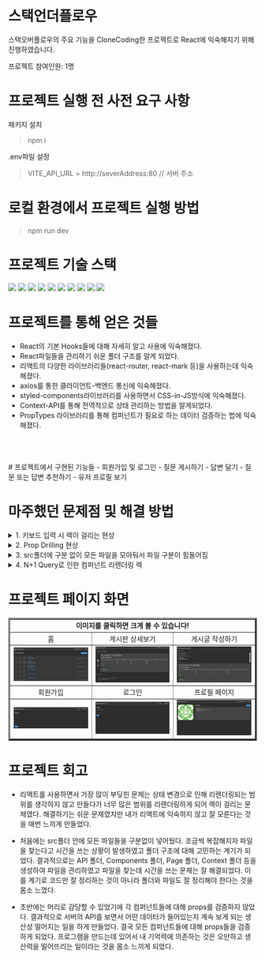 # 스택언더플로우

스택오버플로우의 주요 기능을 CloneCoding한 프로젝트로 React에 익숙해지기 위해 진행하였습니다.

프로젝트 참여인원: 1명

# 프로젝트 실행 전 사전 요구 사항
패키지 설치
> npm i

.env파일 설정
> VITE_API_URL = http://severAddress:80 // 서버 주소
# 로컬 환경에서 프로젝트 실행 방법
> npm run dev

# 프로젝트 기술 스택
<div dir="auto">
<img src="https://img.shields.io/badge/Vite-646CFF?style=for-the-badge&logo=Vite&logoColor=white">
<img src="https://img.shields.io/badge/Node.js-339933?style=for-the-badge&logo=Node.js&logoColor=white">
<img src="https://img.shields.io/badge/React-61DAFB?style=for-the-badge&logo=React&logoColor=white">
<img src="https://img.shields.io/badge/HTML5-E34F26?style=for-the-badge&logo=HTML5&logoColor=white">
<img src="https://img.shields.io/badge/CSS3-1572B6?style=for-the-badge&logo=CSS3&logoColor=white">
<img src="https://img.shields.io/badge/JavaScript-F7DF1E?style=for-the-badge&logo=JavaScript&logoColor=white">
<img src="https://img.shields.io/badge/Axios-5A29E4?style=for-the-badge&logo=Axios&logoColor=white">
<img src="https://img.shields.io/badge/styled--components-DB7093?style=for-the-badge&logo=styled-components&logoColor=white">
<img src="https://img.shields.io/badge/react--markdown-000000?style=for-the-badge&logo=react&logoColor=white">
<img src="https://img.shields.io/badge/prop--types-4285F4?style=for-the-badge&logo=react&logoColor=white">


</div>

# 프로젝트를 통해 얻은 것들
- React의 기본 Hooks들에 대해 자세히 알고 사용에 익숙해졌다.
- React파일들을 관리하기 쉬운 폴더 구조를 알게 되었다.
- 리액트의 다양한 라이브러리들(react-router, react-mark 등)을 사용하는데 익숙해졌다.
- axios를 통한 클라이언트-백엔드 통신에 익숙해졌다.
- styled-components라이브러리를 사용하면서 CSS-in-JS방식에 익숙해졌다.
- Context-API를 통해 전역적으로 상태 관리하는 방법을 알게되었다.
- PropTypes 라이브러리를 통해 컴퍼넌트가 필요로 하는 데이터 검증하는 법에 익숙해졌다.
<br>
<br>
<br>
# 프로젝트에서 구현된 기능들
- 회원가입 및 로그인
- 질문 게시하기
- 답변 달기
- 질문 또는 답변 추천하기
- 유저 프로필 보기

# 마주했던 문제점 및 해결 방법
<details>
  <summary>1. 키보드 입력 시 렉이 걸리는 현상</summary>

알게된 것:
- 리액트 컴퍼넌트 내에서 상태변경에 따라 리렌더링이 되는 작동 방식에 대해 이해하게 됨.

해결 방법:  
- 기존 컴퍼넌트로부터 키보드 입력을 받는 부분을 새로운 컴퍼넌트로 분리
- 새로운 컴퍼넌트로 분리하는 것이 어려울 경우 React.memo를 이용한 리렌더링 방지

</details>

<details>
  <summary>2. Prop Drilling 현상</summary>

알게된 것:
- 리액트에서는 전역적으로 상태관리를 하는 것을 도와주는 Context API가 존재함.
- Redux와 같은 상태 관리 라이브러리에 대해 알게 됨.

해결 방법:  
- 많은 자식들 간에 공유되는 상태의 경우 Context-API를 통해 관리하여 Prop Drilling 현상을 방지

</details>

<details>
  <summary>3. src폴더에 구분 없이 모든 파일을 모아둬서 파일 구분이 힘들어짐</summary>

알게된 것:
- 가능한 각 파일들을 목적에 따라 구분해서 폴더에 적재하는 것이 유지보수와 가독성 측에서 도움이 됨.
- 좋은 폴더 구조를 가지는 것의 중요성을 알게됨.

해결 방법:  
- src폴더 내에 파일들을 구분할 수 있는 폴더를 만듦
- api폴더의 경우 서버와 통신하는 로직들이 담겨 있음
- components의 경우 리액트 컴퍼넌트들을 모아둠
- components내에도 containers폴더와 presentaions폴더가 존재
- containers폴더는 상태 관리를 하는 컴퍼넌트를 presentations은 표현 하는 컴퍼넌트를 모아둠.
- pages 폴더에는 각 페이지 컴퍼넌트를 모아둠.

</details>

<details>
  <summary>4. N+1 Query로 인한 컴퍼넌트 리렌더링 렉</summary>

알게된 것:
- React에서 부모 컴퍼넌트에서 한 번에 데이터를 가져오지 않고 자식들을 통해 재귀적으로 데이터를 서버에 요청해서 처리하는 것은 리렌더링을 N+1만큼 발생시키고 렉을 유발할 수 있음. 
  N+1 Query문제가 프론트에서도 문제가 되는 것임.

해결 방법:  
- 부모가 데이터를 한 번에 가져와서 가져온 데이터를 자식들에게 props로 넘겨주는 방식을 통해 리렌더링을 최소화함.

</details>

# 프로젝트 페이지 화면
<table border="3">
  <tbody>
  <tr align="center">
    <td colspan=3><b>이미지를 클릭하면 크게 볼 수 있습니다!</b></td>
  </tr>
  <tr align="center">
    <td width="300">홈</td>
    <td width="300">게시판 상세보기</td>
    <td width="300">게시글 작성하기</td>
  </tr>
  <tr>
    <td><img src='./pictures/질문목록 페이지.png'></td>
    <td><img src='./pictures/질문 페이지.png'></td>
    <td><img src='./pictures/질문 작성 페이지.png'></td>
  </tr>
  <tr align="center">
    <td>회원가입</td>
    <td>로그인</td>
    <td>프로필 페이지</td>
  </tr>
  <tr>
    <td><img src='./pictures/회원가입.png'></td>
    <td><img src='./pictures/로그인.png'></td>
    <td><img src='./pictures/프로필 페이지.png'></td>
  </tr>
</table>

# 프로젝트 회고
- 리액트를 사용하면서 가장 많이 부딪힌 문제는 상태 변경으로 인해 리렌더링되는 범위를 생각하지 않고 만들다가 너무 많은 범위를 리렌더링하게 되어 렉이 걸리는 문제였다. 해결하기는 쉬운 문제였지만 내가 리액트에 익숙하지 않고 잘 모른다는 것을 매번 느끼게 만들었다.

- 처음에는 src폴더 안에 모든 파일들을 구분없이 넣어뒀다. 조금씩 복잡해지자 파일을 찾는다고 시간을 쓰는 상황이 발생하였고 폴더 구조에 대해 고민하는 계기가 되었다. 결과적으로는 API 폴더, Components 폴더, Page 폴더, Context 폴더 등을 생성하여 파일을 관리하였고 파일을 찾는데 시간을 쓰는 문제는 잘 해결되었다. 이를 계기로 코드만 잘 정리하는 것이 아니라 폴더와 파일도 잘 정리해야 한다는 것을 몸소 느꼈다.

- 초반에는 머리로 감당할 수 있었기에 각 컴퍼넌트들에 대해 props를 검증하지 않았다. 결과적으로 서버의 API를 보면서 어떤 데이터가 들어있는지 계속 보게 되는 생산성 떨어지는 일을 하게 만들었다. 결국 모든 컴퍼넌트들에 대해 props들을 검증하게 되었다. 프로그램을 만드는데 있어서 내 기억력에 의존하는 것은 오만하고 생산력을 떨어뜨리는 일이라는 것을 몸소 느끼게 되었다.